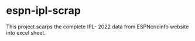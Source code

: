 # espn-ipl-scrap
This project scarps the complete IPL- 2022 data from ESPNcricinfo website into excel sheet.
